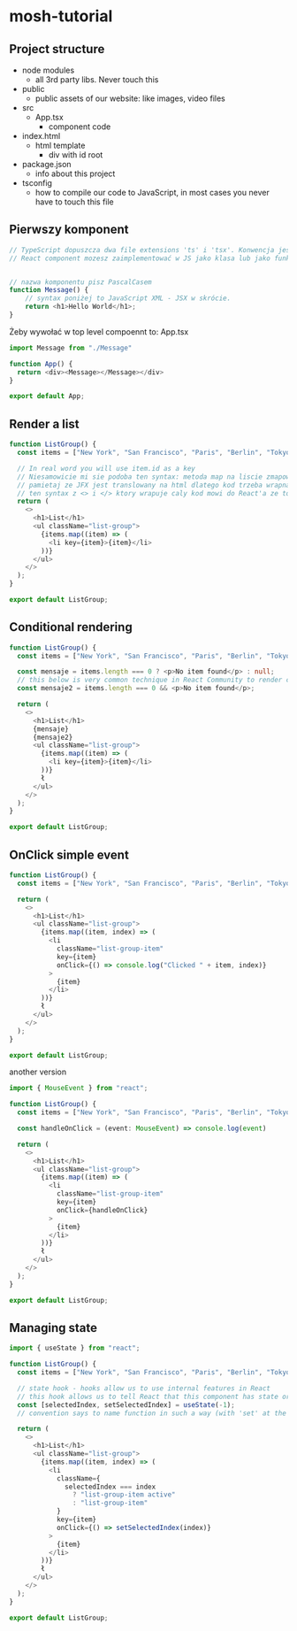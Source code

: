# mosh-tutorial

## Project structure
- node modules
   - all 3rd party libs. Never touch this
- public
   - public assets of our website: like images, video files
- src
   - App.tsx
      - component code
- index.html
   - html template
      - div with id root
- package.json
   - info about this project
- tsconfig
   - how to compile our code to JavaScript, in most cases you never have to touch this file


## Pierwszy komponent
```typescript
// TypeScript dopuszcza dwa file extensions 'ts' i 'tsx'. Konwencja jest taka ze React Components nazywamy 'tsx'.
// React component mozesz zaimplementować w JS jako klasa lub jako funkcja. Function-based to nowsze i rekomendowane teraz podejście


// nazwa komponentu pisz PascalCasem
function Message() {
    // syntax poniżej to JavaScript XML - JSX w skrócie.
    return <h1>Hello World</h1>;
}
```

Żeby wywołać w top level compoennt to:
App.tsx
```typescript
import Message from "./Message"

function App() {
  return <div><Message></Message></div>
}

export default App;
```


## Render a list

```typescript
function ListGroup() {
  const items = ["New York", "San Francisco", "Paris", "Berlin", "Tokyo"];

  // In real word you will use item.id as a key
  // Niesamowicie mi sie podoba ten syntax: metoda map na liscie zmapowala jej kazdy element na element html
  // pamietaj ze JFX jest translowany na html dlatego kod trzeba wrapnac w curly brackets
  // ten syntax z <> i </> ktory wrapuje caly kod mowi do React'a ze to ma byc zamienione tylko na jedna linijke React.createElement('...')
  return (
    <>
      <h1>List</h1>
      <ul className="list-group">
        {items.map((item) => (
          <li key={item}>{item}</li>
        ))}
      </ul>
    </>
  );
}

export default ListGroup;
```

## Conditional rendering

```typescript
function ListGroup() {
  const items = ["New York", "San Francisco", "Paris", "Berlin", "Tokyo"];

  const mensaje = items.length === 0 ? <p>No item found</p> : null;
  // this below is very common technique in React Community to render componenets dynamically
  const mensaje2 = items.length === 0 && <p>No item found</p>;

  return (
    <>
      <h1>List</h1>
      {mensaje}
      {mensaje2}
      <ul className="list-group">
        {items.map((item) => (
          <li key={item}>{item}</li>
        ))}
        ł
      </ul>
    </>
  );
}

export default ListGroup;
```

## OnClick simple event
```typescript
function ListGroup() {
  const items = ["New York", "San Francisco", "Paris", "Berlin", "Tokyo"];

  return (
    <>
      <h1>List</h1>
      <ul className="list-group">
        {items.map((item, index) => (
          <li
            className="list-group-item"
            key={item}
            onClick={() => console.log("Clicked " + item, index)}
          >
            {item}
          </li>
        ))}
        ł
      </ul>
    </>
  );
}

export default ListGroup;
```
another version
```typescript
import { MouseEvent } from "react";

function ListGroup() {
  const items = ["New York", "San Francisco", "Paris", "Berlin", "Tokyo"];

  const handleOnClick = (event: MouseEvent) => console.log(event)

  return (
    <>
      <h1>List</h1>
      <ul className="list-group">
        {items.map((item) => (
          <li
            className="list-group-item"
            key={item}
            onClick={handleOnClick}
          >
            {item}
          </li>
        ))}
        ł
      </ul>
    </>
  );
}

export default ListGroup;
```

## Managing state
```typescript
import { useState } from "react";

function ListGroup() {
  const items = ["New York", "San Francisco", "Paris", "Berlin", "Tokyo"];

  // state hook - hooks allow us to use internal features in React
  // this hook allows us to tell React that this component has state or data that can change over time
  const [selectedIndex, setSelectedIndex] = useState(-1);
  // convention says to name function in such a way (with 'set' at the begining

  return (
    <>
      <h1>List</h1>
      <ul className="list-group">
        {items.map((item, index) => (
          <li
            className={
              selectedIndex === index
                ? "list-group-item active"
                : "list-group-item"
            }
            key={item}
            onClick={() => setSelectedIndex(index)}
          >
            {item}
          </li>
        ))}
        ł
      </ul>
    </>
  );
}

export default ListGroup;
```